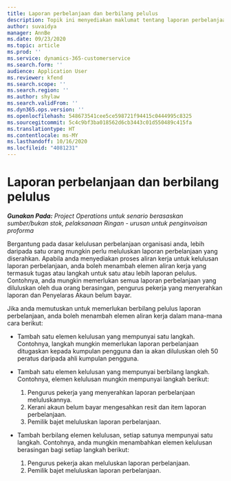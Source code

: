 ```yaml
---
title: Laporan perbelanjaan dan berbilang pelulus
description: Topik ini menyediakan maklumat tentang laporan perbelanjaan yang memerlukan kelulusan oleh lebih daripada satu orang.
author: suvaidya
manager: AnnBe
ms.date: 09/23/2020
ms.topic: article
ms.prod: ''
ms.service: dynamics-365-customerservice
ms.search.form: ''
audience: Application User
ms.reviewer: kfend
ms.search.scope: ''
ms.search.region: ''
ms.author: shylaw
ms.search.validFrom: ''
ms.dyn365.ops.version: ''
ms.openlocfilehash: 548673541cee5ce598721f94415c0444995c8325
ms.sourcegitcommit: 5c4c9bf3ba018562d6cb3443c01d550489c415fa
ms.translationtype: HT
ms.contentlocale: ms-MY
ms.lasthandoff: 10/16/2020
ms.locfileid: "4081231"
---
```

# <a name="expense-reports-and-multiple-approvers"></a>Laporan perbelanjaan dan berbilang pelulus

_**Gunakan Pada:** Project Operations untuk senario berasaskan sumber/bukan stok, pelaksanaan Ringan - urusan untuk penginvoisan proforma_

Bergantung pada dasar kelulusan perbelanjaan organisasi anda, lebih daripada satu orang mungkin perlu meluluskan laporan perbelanjaan yang diserahkan. Apabila anda menyediakan proses aliran kerja untuk kelulusan laporan perbelanjaan, anda boleh menambah elemen aliran kerja yang termasuk tugas atau langkah untuk satu atau lebih laporan pelulus. Contohnya, anda mungkin memerlukan semua laporan perbelanjaan yang diluluskan oleh dua orang berasingan, pengurus pekerja yang menyerahkan laporan dan Penyelaras Akaun belum bayar.

Jika anda memutuskan untuk memerlukan berbilang pelulus laporan perbelanjaan, anda boleh menambah elemen aliran kerja dalam mana-mana cara berikut:

- Tambah satu elemen kelulusan yang mempunyai satu langkah. Contohnya, langkah mungkin memerlukan laporan perbelanjaan ditugaskan kepada kumpulan pengguna dan ia akan diluluskan oleh 50 peratus daripada ahli kumpulan pengguna.
- Tambah satu elemen kelulusan yang mempunyai berbilang langkah. Contohnya, elemen kelulusan mungkin mempunyai langkah berikut:

    1. Pengurus pekerja yang menyerahkan laporan perbelanjaan meluluskannya.
    2. Kerani akaun belum bayar mengesahkan resit dan item laporan perbelanjaan.
    3. Pemilik bajet meluluskan laporan perbelanjaan.

- Tambah berbilang elemen kelulusan, setiap satunya mempunyai satu langkah. Contohnya, anda mungkin menambahkan elemen kelulusan berasingan bagi setiap langkah berikut:

    1. Pengurus pekerja akan meluluskan laporan perbelanjaan.
    2. Pemilik bajet meluluskan laporan perbelanjaan.
